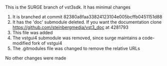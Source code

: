 This is the SURGE branch of vst3sdk. It has minimal changes

1. It is branched at commit 82380a8faa33824123104e005bcffb0451151d88
2. It has the 'doc' submodule deleted. If you want the documentation
   clone https://github.com/steinbergmedia/vst3_doc at 4281793
3. This file was added
4. The vstgui4 submodule was removed, since surge maintains a code-modified
   fork of vstgui4
5. The .gitmodules file was changed to remove the relative URLs

No other changes were made
